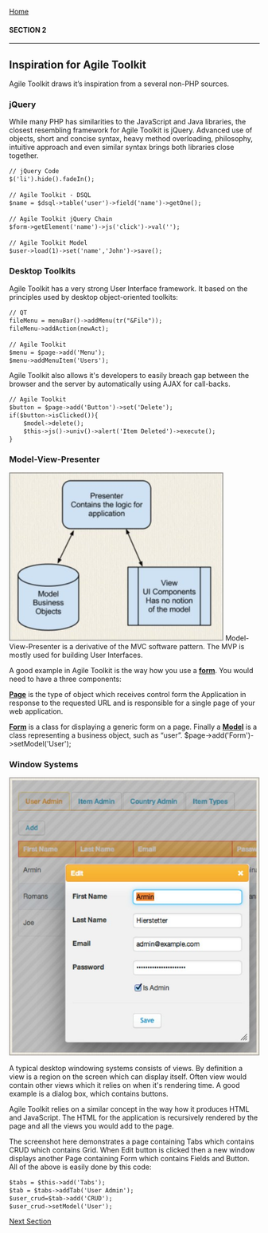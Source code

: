 [Home](../readme.md "Home")

#### SECTION 2
----
## Inspiration for Agile Toolkit

Agile Toolkit draws it’s inspiration from a several non-PHP sources.

### jQuery

While many PHP has similarities to the JavaScript and Java libraries, the closest resembling framework for Agile Toolkit is jQuery. Advanced use of objects, short and concise syntax, heavy method overloading, philosophy, intuitive approach and even similar syntax brings both libraries close together.

    // jQuery Code
    $('li').hide().fadeIn();
    
    // Agile Toolkit - DSQL
    $name = $dsql->table('user')->field('name')->getOne();
    
    // Agile Toolkit jQuery Chain
    $form->getElement('name')->js('click')->val('');
    
    // Agile Toolkit Model
    $user->load(1)->set('name','John')->save();

### Desktop Toolkits

Agile Toolkit has a very strong User Interface framework. It based on the principles used by desktop object-oriented toolkits:

    // QT
    fileMenu = menuBar()->addMenu(tr("&File"));
    fileMenu->addAction(newAct);
    
    // Agile Toolkit
    $menu = $page->add('Menu');
    $menu->addMenuItem('Users');

Agile Toolkit also allows it's developers to easily breach gap between the browser and the server by automatically using AJAX for call-backs.

    // Agile Toolkit
    $button = $page->add('Button')->set('Delete');
    if($button->isClicked()){
        $model->delete();
        $this->js()->univ()->alert('Item Deleted')->execute();
    }

### Model-View-Presenter
![Model-View-Presenter](../doc/2.jpg "Model-View-Presenter")
Model-View-Presenter is a derivative of the MVC software pattern. The MVP is mostly used for building User Interfaces.

A good example in Agile Toolkit is the way how you use a **<u>form</u>**. You would need to have a three components:

**<u>Page</u>** is the type of object which receives control form the Application in response to the requested URL and is responsible for a single page of your web application.

**<u>Form</u>** is a class for displaying a generic form on a page. Finally a **<u>Model</u>** is a class representing a business object, such as “user”.
    $page->add('Form')->setModel('User');

### Window Systems

![CRUD](../doc/3.jpg "CRUD")

A typical desktop windowing systems consists of views. By definition a view is a region on the screen which can display itself. Often view would contain other views which it relies on when it's rendering time. A good example is a dialog box, which contains buttons.

Agile Toolkit relies on a similar concept in the way how it produces HTML and JavaScript. The
HTML for the application is recursively rendered by the page and all the views you would add to the page.

The screenshot here demonstrates a page containing Tabs which contains CRUD which contains Grid. When Edit button is clicked then a new window displays another Page containing Form which contains Fields and Button. All of the above is easily done by this code:

    $tabs = $this->add('Tabs');
    $tab = $tabs->addTab('User Admin');
    $user_crud=$tab->add('CRUD');
    $user_crud->setModel('User');

[Next Section](section3.md "Next Section")